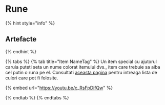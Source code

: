 # Rune

{% hint style="info" %}
## **Artefacte**
{% endhint %}

{% tabs %}
{% tab title="Item NameTag" %}
Un item special cu ajutorul caruia puteti seta un nume colorat itemului dvs., item care trebuie sa aiba cel putin o runa pe el. Consultati [aceasta pagina](https://wiki.royalsaga.net/tutoriale-resurse/coduri-pentru-culori) pentru intreaga lista de culori care pot fi folosite.

{% embed url="https://youtu.be/c_RsFpDifQw" %}


{% endtab %}
{% endtabs %}




